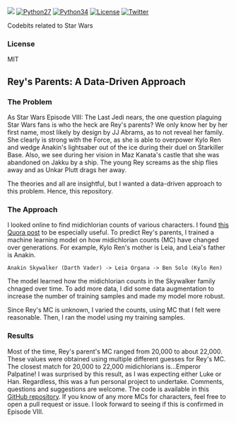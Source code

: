 ![](https://cloud.githubusercontent.com/assets/5069354/19361445/8a1db59c-9137-11e6-82cc-dddc4271b407.png)
[![Python27](https://img.shields.io/badge/python-2.7-blue.svg)](https://www.python.org/download/releases/2.7/)
[![Python34](https://img.shields.io/badge/python-3.4-cecb00.svg)](https://www.python.org/download/releases/3.4.0/)
[![License](https://img.shields.io/cocoapods/l/EasyQL.svg?style=flat)](https://github.com/RK900/Star-Wars/blob/master/LICENSE.txt)
[![Twitter](https://img.shields.io/badge/twitter-@RohanKoodli-blue.svg?style=flat)](http://twitter.com/RohanKoodli)

Codebits related to Star Wars

### License
MIT

## Rey's Parents: A Data-Driven Approach
### The Problem
As Star Wars Episode VIII: The Last Jedi nears, the one question plaguing Star Wars fans is who the heck are Rey's parents? We only know her by her first name, most likely by design by JJ Abrams, as to not reveal her family. She clearly is strong with the Force, as she is able to overpower Kylo Ren and wedge Anakin's lightsaber out of the ice during their duel on Starkiller Base. Also, we see during her vision in Maz Kanata's castle that she was abandoned on Jakku by a ship. The young Rey screams as the ship flies away and as Unkar Plutt drags her away.

The theories and all are insightful, but I wanted a data-driven approach to this problem. Hence, this repository.

### The Approach
I looked online to find midichlorian counts of various characters. I found [this Quora post](https://www.quora.com/What-is-Luke-Skywalkers-midichlorian-count-How-does-his-count-compare-to-other-Jedis) to be especially useful. To predict Rey's parents, I trained a machine learning model on how midichlorian counts (MC) have changed over generations. For example, Kylo Ren's mother is Leia, and Leia's father is Anakin. 

```
Anakin Skywalker (Darth Vader) -> Leia Organa -> Ben Solo (Kylo Ren)
```

The model learned how the midichlorian counts in the Skywalker family chnaged over time. To add more data, I did some data augmentation to increase the number of training samples and made my model more robust.

Since Rey's MC is unknown, I varied the counts, using MC that I felt were reasonable. Then, I ran the model using my training samples.

### Results
Most of the time, Rey's parent's MC ranged from 20,000 to about 22,000. These values were obtained using multiple different guesses for Rey's MC. The closest match for 20,000 to 22,000 midichlorians is...Emperor Palpatine! I was surprised by this result, as I was expecting either Luke or Han. Regardless, this was a fun personal project to undertake. Comments, questions and suggestions are welcome. The code is available in this [GitHub repository](https://github.com/RK900/Star-Wars). If you know of any more MCs for characters, feel free to open a pull request or issue. I look forward to seeing if this is confirmed in Episode VIII.




